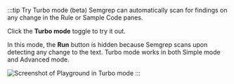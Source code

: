 :::tip Try Turbo mode (beta)
Semgrep can automatically scan for findings on any change in the Rule or Sample Code panes.

Click the <i class="fa-solid fa-toggle-large-on"></i> **Turbo mode** toggle to try it out.

In this mode, the **Run** button is hidden because Semgrep scans upon detecting any change to the text. Turbo mode works in both Simple mode and Advanced mode.

![Screenshot of Playground in Turbo mode](/img/playground-turbo.png)
:::
